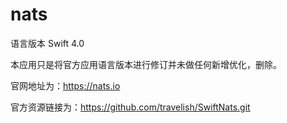 # nats

语言版本 Swift 4.0 

本应用只是将官方应用语言版本进行修订并未做任何新增优化，删除。

官网地址为：https://nats.io

官方资源链接为：https://github.com/travelish/SwiftNats.git

